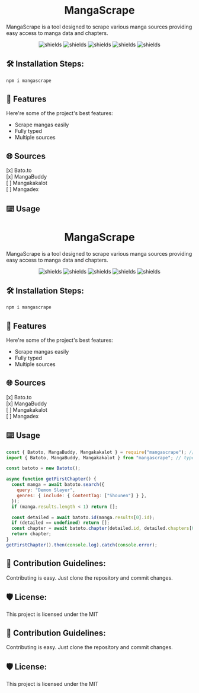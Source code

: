 <h1 align="center" id="title">MangaScrape</h1>

<p id="description">MangaScrape is a tool designed to scrape various manga sources providing easy access to manga data and chapters.</p>

<p align="center"><img src="https://img.shields.io/github/license/TzurS11/mangascrape" alt="shields"> <img src="https://img.shields.io/github/last-commit/tzurs11/mangascrape" alt="shields"> <img src="https://img.shields.io/github/package-json/v/tzurs11/mangascrape" alt="shields"> <img src="https://img.shields.io/npm/dw/mangascrape" alt="shields"> <img src="https://img.shields.io/github/stars/tzurs11/mangascrape?style=flat" alt="shields"></p>

<h2>🛠️ Installation Steps:</h2>

```sh
npm i mangascrape
```

<h2>🧐 Features</h2>

Here're some of the project's best features:

- Scrape mangas easily
- Fully typed
- Multiple sources

<h2>🌐 Sources</h2>
[x] Bato.to
<br>
[x] MangaBuddy
<br>
[ ] Mangakakalot
<br>
[ ] Mangadex

<h2>⌨️ Usage</h2>

<h1 align="center" id="title">MangaScrape</h1>

<p id="description">MangaScrape is a tool designed to scrape various manga sources providing easy access to manga data and chapters.</p>

<p align="center"><img src="https://img.shields.io/github/license/TzurS11/mangascrape" alt="shields"> <img src="https://img.shields.io/github/last-commit/tzurs11/mangascrape" alt="shields"> <img src="https://img.shields.io/github/package-json/v/tzurs11/mangascrape" alt="shields"> <img src="https://img.shields.io/npm/dw/mangascrape" alt="shields"> <img src="https://img.shields.io/github/stars/tzurs11/mangascrape?style=flat" alt="shields"></p>

<h2>🛠️ Installation Steps:</h2>

```sh
npm i mangascrape
```

<h2>🧐 Features</h2>

Here're some of the project's best features:

- Scrape mangas easily
- Fully typed
- Multiple sources

<h2>🌐 Sources</h2>
[x] Bato.to
<br>
[x] MangaBuddy
<br>
[ ] Mangakakalot
<br>
[ ] Mangadex

<h2>⌨️ Usage</h2>

```js
const { Batoto, MangaBuddy, Mangakakalot } = require("mangascrape"); // javascript
import { Batoto, MangaBuddy, Mangakakalot } from "mangascrape"; // typescript

const batoto = new Batoto();

async function getFirstChapter() {
  const manga = await batoto.search({
    query: "Demon Slayer",
    genres: { include: { ContentTag: ["Shounen"] } },
  });
  if (manga.results.length < 1) return [];

  const detailed = await batoto.id(manga.results[0].id);
  if (detailed == undefined) return [];
  const chapter = await batoto.chapter(detailed.id, detailed.chapters[0].id);
  return chapter;
}
getFirstChapter().then(console.log).catch(console.error);
```

<h2>🍰 Contribution Guidelines:</h2>

Contributing is easy. Just clone the repository and commit changes.

<h2>🛡️ License:</h2>

This project is licensed under the MIT

<h2>🍰 Contribution Guidelines:</h2>

Contributing is easy. Just clone the repository and commit changes.

<h2>🛡️ License:</h2>

This project is licensed under the MIT
